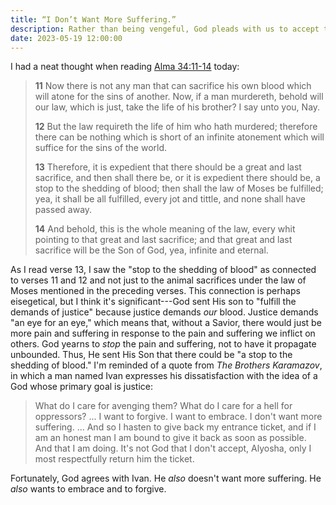 ```yaml
---
title: “I Don’t Want More Suffering.”
description: Rather than being vengeful, God pleads with us to accept the mercy He offers through Christ.
date: 2023-05-19 12:00:00
---
```


I had a neat thought when reading
[Alma 34:11-14](https://www.churchofjesuschrist.org/study/scriptures/bofm/alma/34?lang=eng&id=p11-p14#p11)
today:

> **11** Now there is not any man that can sacrifice his own blood which will atone
> for the sins of another. Now, if a man murdereth, behold will our law, which
> is just, take the life of his brother? I say unto you, Nay.
>
> **12** But the law requireth the life of him who hath murdered; therefore there
> can be nothing which is short of an infinite atonement which will suffice for
> the sins of the world.
>
> **13** Therefore, it is expedient that there should be a great and last sacrifice,
> and then shall there be, or it is expedient there should be, a stop to the
> shedding of blood; then shall the law of Moses be fulfilled; yea, it shall be
> all fulfilled, every jot and tittle, and none shall have passed away.
> 
> **14** And behold, this is the whole meaning of the law, every whit pointing to
> that great and last sacrifice; and that great and last sacrifice will be the Son
> of God, yea, infinite and eternal.

As I read verse 13, I saw the "stop to the shedding of blood" as connected to
verses 11 and 12 and not just to the animal sacrifices under the law of Moses
mentioned in the preceding verses. This connection is perhaps eisegetical, but
I think it's significant---God sent His son to "fulfill the demands of justice"
because justice demands _our_ blood. Justice demands "an eye for an eye," which
means that, without a Savior, there would just be more pain and suffering in
response to the pain and suffering we inflict on others. God yearns to _stop_ the
pain and suffering, not to have it propagate unbounded. Thus, He sent His Son that
there could be "a stop to the shedding of blood." I'm reminded of a quote from
_The Brothers Karamazov_, in which a man named Ivan expresses his dissatisfaction
with the idea of a God whose primary goal is justice:

> What do I care for avenging them? What do I care for a hell for oppressors?
> ... I want to forgive. I want to embrace. I don't want more suffering. ... And
> so I hasten to give back my entrance ticket, and if I am an honest man I am
> bound to give it back as soon as possible. And that I am doing. It's not God
> that I don't accept, Alyosha, only I most respectfully return him the ticket.

Fortunately, God agrees with Ivan. He _also_ doesn't want more suffering. He
_also_ wants to embrace and to forgive.
